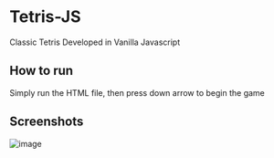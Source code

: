 # Tetris-JS
Classic Tetris Developed in Vanilla Javascript

## How to run
Simply run the HTML file, then press down arrow to begin the game

## Screenshots
![image](https://user-images.githubusercontent.com/53892067/203902969-15adc69a-3629-4266-bee2-4ee437cd8d7a.png)
